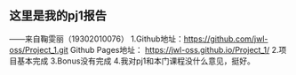 这里是我的pj1报告
---------------------------------
——来自鞠雯丽（19302010076）
1.Github地址：https://github.com/jwl-oss/Project_1.git
Github Pages地址： https://jwl-oss.github.io/Project_1/
2.项目基本完成
3.Bonus没有完成
4.我对pj1和本门课程没什么意见，挺好。
